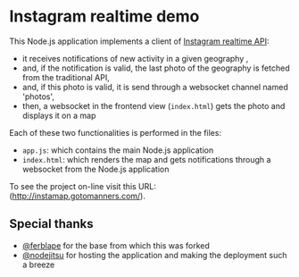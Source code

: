 # Instagram realtime demo

This Node.js application implements a client of [Instagram realtime API](http://instagram.com/developer/realtime/):

  - it receives notifications of new activity in a given geography ,
  - and, if the notification is valid, the last photo of the geography is fetched from the traditional API,
  - and, if this photo is valid, it is send through a websocket channel named 'photos',
  - then, a websocket in the frontend view (`index.html`) gets the photo and displays it on a map

Each of these two functionalities is performed in the files:

  - `app.js`: which contains the main Node.js application
  - `index.html`: which renders the map and gets notifications through a websocket from the Node.js application

To see the project on-line visit this URL: (http://instamap.gotomanners.com/).

## Special thanks

- [@ferblape](http://fernando.blat.es) for the base from which this was forked
- [@nodejitsu](http://nodejitsu.com) for hosting the application and making the deployment such a breeze
